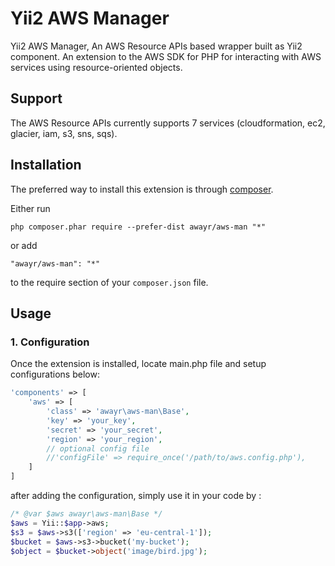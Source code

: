 Yii2 AWS Manager
====
Yii2 AWS Manager, An AWS Resource APIs based wrapper built as Yii2 component. An extension to the AWS SDK for PHP for interacting with AWS services using resource-oriented objects. 

## Support
The AWS Resource APIs currently supports 7 services (cloudformation, ec2, glacier, iam, s3, sns, sqs). 

## Installation

The preferred way to install this extension is through [composer](http://getcomposer.org/download/).

Either run

```
php composer.phar require --prefer-dist awayr/aws-man "*"
```

or add

```
"awayr/aws-man": "*"
```

to the require section of your `composer.json` file.


## Usage

### 1. Configuration
Once the extension is installed,  locate main.php file and setup configurations below:
```php
'components' => [
	'aws' => [
		'class' => 'awayr\aws-man\Base',
		'key' => 'your_key',
		'secret' => 'your_secret',
		'region' => 'your_region',
		// optional config file
		//'configFile' => require_once('/path/to/aws.config.php'),
	]
]
```
after adding the configuration,  simply use it in your code by  :
```php
/* @var $aws awayr\aws-man\Base */
$aws = Yii::$app->aws;
$s3 = $aws->s3(['region' => 'eu-central-1']);
$bucket = $aws->s3->bucket('my-bucket');
$object = $bucket->object('image/bird.jpg');

```

